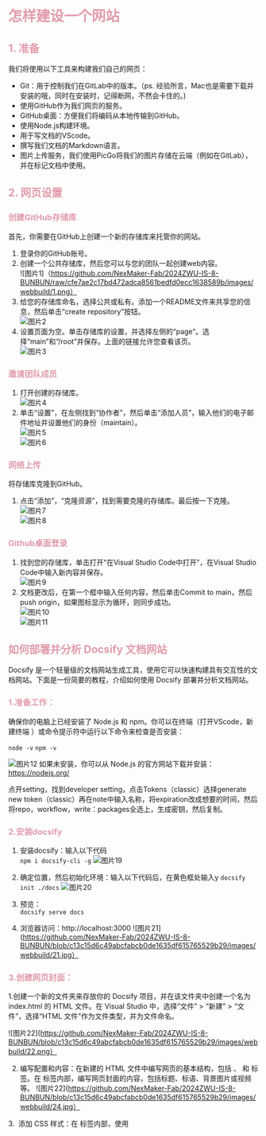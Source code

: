 <h1 style="color: #e19cab;">怎样建设一个网站</h1>
<h2 style="color: #e19cab;">1. 准备</h2>
  
我们将使用以下工具来构建我们自己的网页：

- Git：用于控制我们在GitLab中的版本。（ps. 经验所言，Mac也是需要下载并安装的哦，同时在安装时，记得断网，不然会卡住的。)
- 使用GitHub作为我们网页的服务。
- GitHub桌面：方便我们将编码从本地传输到GitHub。
- 使用Node.js构建环境。
- 用于写文档的VScode。
- 撰写我们文档的Markdown语言。
- 图片上传服务，我们使用PicGo将我们的图片存储在云端（例如在GitLab），并在标记文档中使用。

<h2 style="color: #e19cab;">2. 网页设置</h2>

<h3 style="color: #e19cab;">创建GitHub存储库</h3>

首先，你需要在GitHub上创建一个新的存储库来托管你的网站。

1. 登录你的GitHub账号。
2. 创建一个公共存储库，然后您可以与您的团队一起创建web内容。  
    ![图片1]（https://github.com/NexMaker-Fab/2024ZWU-IS-8-BUNBUN/raw/cfe7ae2c17bd472adca8561bedfd0ecc1638589b/images/webbuild/1.png）
3. 给您的存储库命名，选择公共或私有。添加一个README文件来共享您的信息，然后单击“create repository”按钮。  
    ![图片2](https://github.com/NexMaker-Fab/2024ZWU-IS-8-BUNBUN/raw/cfe7ae2c17bd472adca8561bedfd0ecc1638589b/images/webbuild/2.png)
4. 设置页面为空。单击存储库的设置，并选择左侧的“page”。选择“main”和“/root”并保存。上面的链接允许您查看该页。  
    ![图片3](https://github.com/NexMaker-Fab/2024ZWU-IS-8-BUNBUN/raw/cfe7ae2c17bd472adca8561bedfd0ecc1638589b/images/webbuild/3.png)

<h3 style="color: #e19cab;">邀请团队成员</h3>

1. 打开创建的存储库。    
   ![图片4](https://github.com/NexMaker-Fab/2024ZWU-IS-8-BUNBUN/raw/cfe7ae2c17bd472adca8561bedfd0ecc1638589b/images/webbuild/4.png)
2. 单击“设置”，在左侧找到“协作者”，然后单击“添加人员”，输入他们的电子邮件地址并设置他们的身份（maintain）。  
   ![图片5](https://github.com/NexMaker-Fab/2024ZWU-IS-8-BUNBUN/raw/cfe7ae2c17bd472adca8561bedfd0ecc1638589b/images/webbuild/5.png)  
   ![图片6](https://github.com/NexMaker-Fab/2024ZWU-IS-8-BUNBUN/raw/cfe7ae2c17bd472adca8561bedfd0ecc1638589b/images/webbuild/6.png)

<h3 style="color: #e19cab;">网络上传</h3>

将存储库克隆到GitHub。

1. 点击“添加”，“克隆资源”，找到需要克隆的存储库。最后按一下克隆。  
   ![图片7](https://github.com/NexMaker-Fab/2024ZWU-IS-8-BUNBUN/raw/cfe7ae2c17bd472adca8561bedfd0ecc1638589b/images/webbuild/7.png)  
   ![图片8](https://github.com/NexMaker-Fab/2024ZWU-IS-8-BUNBUN/raw/cfe7ae2c17bd472adca8561bedfd0ecc1638589b/images/webbuild/8.png)

<h3 style="color: #e19cab;">Github桌面登录</h3>

1. 找到您的存储库，单击打开“在Visual Studio Code中打开”，在Visual Studio Code中输入新内容并保存。  
   ![图片9](https://github.com/NexMaker-Fab/2024ZWU-IS-8-BUNBUN/raw/cfe7ae2c17bd472adca8561bedfd0ecc1638589b/images/webbuild/9.png)
2. 文档更改后，在第一个框中输入任何内容，然后单击Commit to main，然后push origin，如果图标显示为循环，则同步成功。  
   ![图片10](https://github.com/NexMaker-Fab/2024ZWU-IS-8-BUNBUN/raw/cfe7ae2c17bd472adca8561bedfd0ecc1638589b/images/webbuild/10.png)  
   ![图片11](https://github.com/NexMaker-Fab/2024ZWU-IS-8-BUNBUN/raw/cfe7ae2c17bd472adca8561bedfd0ecc1638589b/images/webbuild/11.png)

<h2 style="color: #e19cab;">如何部署并分析 Docsify 文档网站</h2>
Docsify 是一个轻量级的文档网站生成工具，使用它可以快速构建具有交互性的文档网站。下面是一份简要的教程，介绍如何使用 Docsify 部署并分析文档网站。
<h3 style="color: #e19cab;">1.准备工作：</h3>
确保你的电脑上已经安装了 Node.js 和 npm。你可以在终端（打开VScode，新建终端
）或命令提示符中运行以下命令来检查是否安装：

   `node -v`
   `npm -v`

![图片12](https://github.com/NexMaker-Fab/2024ZWU-IS-8-BUNBUN/raw/cfe7ae2c17bd472adca8561bedfd0ecc1638589b/images/webbuild/12.png)
如果未安装，你可以从 Node.js 的官方网站下载并安装：https://nodejs.org/

点开setting，找到developer setting，点击Tokens（classic）选择generate new token（classic）再在note中输入名称，将expiration改成想要的时间，然后将repo，workflow，write：packages全选上，生成密钥，然后复制。

<h3 style="color: #e19cab;">2.安装docsify</h3>


1. 安装docsify：输入以下代码  
   `npm i docsify-cli -g`
![图片19](https://github.com/NexMaker-Fab/2024ZWU-IS-8-BUNBUN/blob/c13c15d6c49abcfabcb0de1635df615765529b29/images/webbuild/19.png)

2. 确定位置，然后初始化环境：输入以下代码后，在黄色框处输入y
   `docsify init ./docs`
![图片20](https://github.com/NexMaker-Fab/2024ZWU-IS-8-BUNBUN/blob/c13c15d6c49abcfabcb0de1635df615765529b29/images/webbuild/20.png)

3. 预览：  
   `docsify serve docs`
4. 浏览器访问：http://localhost:3000
![图片21](https://github.com/NexMaker-Fab/2024ZWU-IS-8-BUNBUN/blob/c13c15d6c49abcfabcb0de1635df615765529b29/images/webbuild/21.jpg）


<h3 style="color: #e19cab;">3.创建网页封面：</h3>

1.创建一个新的文件夹来存放你的 Docsify 项目，并在该文件夹中创建一个名为 index.html 的 HTML 文件。在 Visual Studio 中，选择“文件” > “新建” > “文件”，选择“HTML 文件”作为文件类型，并为文件命名。

![图片22](https://github.com/NexMaker-Fab/2024ZWU-IS-8-BUNBUN/blob/c13c15d6c49abcfabcb0de1635df615765529b29/images/webbuild/22.png）

2. 编写配置和内容：在新建的 HTML 文件中编写网页的基本结构，包括 <html>、<head> 和 <body> 标签。在 <body> 标签内部，编写网页封面的内容，包括标题、标语、背景图片或视频等。
![图片22](https://github.com/NexMaker-Fab/2024ZWU-IS-8-BUNBUN/blob/c13c15d6c49abcfabcb0de1635df615765529b29/images/webbuild/24.jpg）

3.   添加 CSS 样式：在 <head> 标签内部，使用 <style> 标签或链接外部 CSS 文件，为网页封面添加样式，包括调整背景图片的大小、文字的颜色和大小等。
4.测试和调试：保存文件后，在浏览器中打开 HTML 文件，查看网页封面的效果，并进行必要的调试和修改，直到达到预期的效果。

<h3 style="color: #e19cab;">4.设置cover page</h3>

1.建立一个cover page 文件

![图片22](https://github.com/NexMaker-Fab/2024ZWU-IS-8-BUNBUN/blob/c13c15d6c49abcfabcb0de1635df615765529b29/images/webbuild/25.png）

<h3 style="color: #e19cab;">5.建立sidebar：</h3>
1.在网页封面中添加侧边栏容器：在网页封面的 HTML 结构中，添加一个 <div> 或其他容器元素，作为侧边栏的容器。
2.编写侧边栏内容：在侧边栏容器内部，编写侧边栏的内容，包括导航链接、搜索框、个人资料或信息等。

![图片22](https://github.com/NexMaker-Fab/2024ZWU-IS-8-BUNBUN/blob/c13c15d6c49abcfabcb0de1635df615765529b29/images/webbuild/26.png）

3.为侧边栏添加 CSS 样式：使用 CSS 样式为侧边栏容器和其中的内容添加样式，包括设置背景颜色、边框样式、文字样式等。
4.测试和调试：保存文件后，在浏览器中查看网页封面和侧边栏的效果，确保它们在不同设备上都能够正确显示和响应。

<h2 style="color: #e19cab;">5. 部署到 GitHub Pages（可选）：</h2>
如果你希望将文档网站部署到 GitHub Pages 上，可以将 Docsify 项目推送到 GitHub 仓库，并启用 GitHub Pages 功能。




<h3 style="color: #e19cab;">图片上传</h3>

1. 安装Picgo
2. 在GitHub上新建图片仓库
3. 进入图床设置
4. 获取密钥
5. 设定自定义域名使用cdn加速https://cdn.jsdelivr.net/gh/用户名/图床仓库名，完成Picgo设置  
   ![图片13](https://github.com/NexMaker-Fab/2024ZWU-IS-8-BUNBUN/raw/cfe7ae2c17bd472adca8561bedfd0ecc1638589b/images/webbuild/13.png)  
   ![图片14](https://github.com/NexMaker-Fab/2024ZWU-IS-8-BUNBUN/raw/cfe7ae2c17bd472adca8561bedfd0ecc1638589b/images/webbuild/14.png)  
   ![图片15](https://github.com/NexMaker-Fab/2024ZWU-IS-8-BUNBUN/raw/cfe7ae2c17bd472adca8561bedfd0ecc1638589b/images/webbuild/15.png)
6. 点击图床设置，找到GitHub，将密钥复制到token上，其他的按要求填完。  
   ![图片16](https://github.com/NexMaker-Fab/2024ZWU-IS-8-BUNBUN/raw/cfe7ae2c17bd472adca8561bedfd0ecc1638589b/images/webbuild/16.png)
7. 接着将图片拖拽到上传区，在相册中查看是否上传成功，同时可以复制图片路径  
   ![图片17](https://github.com/NexMaker-Fab/2024ZWU-IS-8-BUNBUN/raw/cfe7ae2c17bd472adca8561bedfd0ecc1638589b/images/webbuild/17.png)  
   ![图片18](https://github.com/NexMaker-Fab/2024ZWU-IS-8-BUNBUN/raw/cfe7ae2c17bd472adca8561bedfd0ecc1638589b/images/webbuild/18.png)
   (ps. 如果picgo配置一直失败，可以直接在Github仓库中创建存放images的文件夹，并Add file。)
